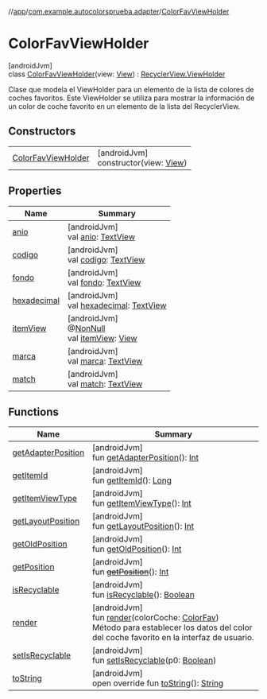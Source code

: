 //[app](../../../index.md)/[com.example.autocolorsprueba.adapter](../index.md)/[ColorFavViewHolder](index.md)

# ColorFavViewHolder

[androidJvm]\
class [ColorFavViewHolder](index.md)(view: [View](https://developer.android.com/reference/kotlin/android/view/View.html)) : [RecyclerView.ViewHolder](https://developer.android.com/reference/kotlin/androidx/recyclerview/widget/RecyclerView.ViewHolder.html)

Clase que modela el ViewHolder para un elemento de la lista de colores de coches favoritos. Este ViewHolder se utiliza para mostrar la información de un color de coche favorito en un elemento de la lista del RecyclerView.

## Constructors

| | |
|---|---|
| [ColorFavViewHolder](-color-fav-view-holder.md) | [androidJvm]<br>constructor(view: [View](https://developer.android.com/reference/kotlin/android/view/View.html)) |

## Properties

| Name | Summary |
|---|---|
| [anio](anio.md) | [androidJvm]<br>val [anio](anio.md): [TextView](https://developer.android.com/reference/kotlin/android/widget/TextView.html) |
| [codigo](codigo.md) | [androidJvm]<br>val [codigo](codigo.md): [TextView](https://developer.android.com/reference/kotlin/android/widget/TextView.html) |
| [fondo](fondo.md) | [androidJvm]<br>val [fondo](fondo.md): [TextView](https://developer.android.com/reference/kotlin/android/widget/TextView.html) |
| [hexadecimal](hexadecimal.md) | [androidJvm]<br>val [hexadecimal](hexadecimal.md): [TextView](https://developer.android.com/reference/kotlin/android/widget/TextView.html) |
| [itemView](index.md#29975211%2FProperties%2F-912451524) | [androidJvm]<br>@[NonNull](https://developer.android.com/reference/kotlin/androidx/annotation/NonNull.html)<br>val [itemView](index.md#29975211%2FProperties%2F-912451524): [View](https://developer.android.com/reference/kotlin/android/view/View.html) |
| [marca](marca.md) | [androidJvm]<br>val [marca](marca.md): [TextView](https://developer.android.com/reference/kotlin/android/widget/TextView.html) |
| [match](match.md) | [androidJvm]<br>val [match](match.md): [TextView](https://developer.android.com/reference/kotlin/android/widget/TextView.html) |

## Functions

| Name | Summary |
|---|---|
| [getAdapterPosition](index.md#644519777%2FFunctions%2F-912451524) | [androidJvm]<br>fun [getAdapterPosition](index.md#644519777%2FFunctions%2F-912451524)(): [Int](https://kotlinlang.org/api/latest/jvm/stdlib/kotlin/-int/index.html) |
| [getItemId](index.md#1378485811%2FFunctions%2F-912451524) | [androidJvm]<br>fun [getItemId](index.md#1378485811%2FFunctions%2F-912451524)(): [Long](https://kotlinlang.org/api/latest/jvm/stdlib/kotlin/-long/index.html) |
| [getItemViewType](index.md#-1649344625%2FFunctions%2F-912451524) | [androidJvm]<br>fun [getItemViewType](index.md#-1649344625%2FFunctions%2F-912451524)(): [Int](https://kotlinlang.org/api/latest/jvm/stdlib/kotlin/-int/index.html) |
| [getLayoutPosition](index.md#-1407255826%2FFunctions%2F-912451524) | [androidJvm]<br>fun [getLayoutPosition](index.md#-1407255826%2FFunctions%2F-912451524)(): [Int](https://kotlinlang.org/api/latest/jvm/stdlib/kotlin/-int/index.html) |
| [getOldPosition](index.md#-1203059319%2FFunctions%2F-912451524) | [androidJvm]<br>fun [getOldPosition](index.md#-1203059319%2FFunctions%2F-912451524)(): [Int](https://kotlinlang.org/api/latest/jvm/stdlib/kotlin/-int/index.html) |
| [getPosition](index.md#-1155470344%2FFunctions%2F-912451524) | [androidJvm]<br>fun [~~getPosition~~](index.md#-1155470344%2FFunctions%2F-912451524)(): [Int](https://kotlinlang.org/api/latest/jvm/stdlib/kotlin/-int/index.html) |
| [isRecyclable](index.md#-1703443315%2FFunctions%2F-912451524) | [androidJvm]<br>fun [isRecyclable](index.md#-1703443315%2FFunctions%2F-912451524)(): [Boolean](https://kotlinlang.org/api/latest/jvm/stdlib/kotlin/-boolean/index.html) |
| [render](render.md) | [androidJvm]<br>fun [render](render.md)(colorCoche: [ColorFav](../../com.example.autocolorsprueba.model.entity/-color-fav/index.md))<br>Método para establecer los datos del color del coche favorito en la interfaz de usuario. |
| [setIsRecyclable](index.md#-1860912636%2FFunctions%2F-912451524) | [androidJvm]<br>fun [setIsRecyclable](index.md#-1860912636%2FFunctions%2F-912451524)(p0: [Boolean](https://kotlinlang.org/api/latest/jvm/stdlib/kotlin/-boolean/index.html)) |
| [toString](index.md#-1200015593%2FFunctions%2F-912451524) | [androidJvm]<br>open override fun [toString](index.md#-1200015593%2FFunctions%2F-912451524)(): [String](https://kotlinlang.org/api/latest/jvm/stdlib/kotlin/-string/index.html) |
